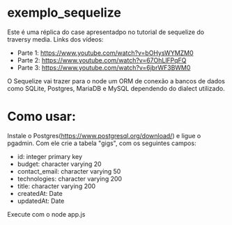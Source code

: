 # exemplo_sequelize

Este é uma réplica do case apresentadpo no tutorial de sequelize do traversy media.
Links dos vídeos:
* Parte 1: https://www.youtube.com/watch?v=bOHysWYMZM0
* Parte 2: https://www.youtube.com/watch?v=67OhLlFPqFQ
* Parte 3: https://www.youtube.com/watch?v=6jbrWF3BWM0

O Sequelize vai trazer para o node um ORM de conexão a bancos de dados como SQLite, Postgres, MariaDB e MySQL dependendo do dialect utilizado.

# Como usar:

Instale o Postgres(https://www.postgresql.org/download/) e ligue o pgadmin.
Com ele crie a tabela "gigs", com os seguintes campos:

* id: integer primary key
* budget: character varying 20
* contact_email: character varying 50
* technologies: character varying 200
* title: character varying 200
* createdAt: Date
* updatedAt: Date

Execute com o node app.js
